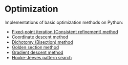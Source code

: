 # Optimization
Implementations of basic optimization methods on Python:
- [Fixed-point iteration (Consistent refinement) method](https://en.wikipedia.org/wiki/Fixed-point_iteration)
- [Coordinate descent method](https://en.wikipedia.org/wiki/Coordinate_descent) 
- [Dichotomy (Bisection) method](https://en.wikipedia.org/wiki/Bisection_method)
- [Golden section method](https://en.wikipedia.org/wiki/Golden-section_search)
- [Gradient descent method](https://en.wikipedia.org/wiki/Gradient_descent)
- [Hooke-Jeeves pattern search](https://en.wikipedia.org/wiki/Pattern_search_(optimization))
